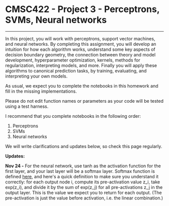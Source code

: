 # CMSC422 - Project 3 - Perceptrons, SVMs, Neural networks
---

In this project, you will work with perceptrons, support vector machines, and neural networks. By completing this assignment, you will develop an intuition for how each algorithm works, understand some key aspects of decision boundary geometry, the connection between theory and model development, hyperparameter optimization, kernels, methods for regularization, interpreting models, and more. Finally you will apply these algorithms to canonical prediction tasks, by training, evaluating, and interpreting your own models.

As usual, we expect you to complete the notebooks in this homework
and fill in the missing implementations.

Please do not edit function names or parameters as your code will be tested
using a test harness.

I recommend that you complete notebooks in the following order:

1. Perceptrons
2. SVMs
3. Neural networks



We will write clarifications and updates below, so check this page regularly.

__Updates:__

__Nov 24 -__ For the neural network, use tanh as the activation function for the first layer, and your last layer will be a softmax layer. Softmax function is defined [here](https://en.wikipedia.org/wiki/Softmax_function), and here's a quick definition to make sure you understand it correctly: for each output node i, compute its pre-activation value z_i, take exp(z_i), and divide it by the sum of exp(z_j) for all pre-activations z_j in the output layer. This is the value we expect you to return for each output. (The pre-activation is just the value before activation, i.e. the linear combination.)
